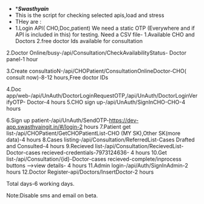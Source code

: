 * ********Swasthyain*******
* This is the script for checking selected apis,load and stress
* THey are :
* 1.Login API( CHO,Doc,patient)
  We need a static OTP (Everywhere and if API is included in this) for testing.
  Need a CSV file-
  1.Available CHO and Doctors
  2.free doctor Ids available for consultation

2.Doctor Online/busy-/api/Consultation/CheckAvailabilityStatus- Doctor panel-1 hour

3.Create consultatioN-/api/CHOPatient/ConsultationOnlineDoctor-CHO( consult now)-8-12 hours,Free doctor IDs

4.Doc app/web-/api/UnAuth/DoctorLoginRequestOTP,/api/UnAuth/DoctorLoginVerifyOTP- Doctor-4 hours
5.CHO sign up-/api/UnAuth/SignInCHO-CHO-4 hours

6.Sign up patient-/api/UnAuth/SendOTP-https://dev-app.swasthyaingit.in/#/login-2 hours
7.Patient get list-/api/CHOPatient/GetCHOPatientList-CHO (MY SK),Other SK(more data)-4 hours
8.Cases listing-/api/Consultation/ReferredList-Cases Drafted and Consulted-4 hours
9.Recieved list-/api/Consultation/RecievedList-Doctor-cases recieved-credentials-7973124636- 4 hours
10.Get list-/api/Consultation/{id}-Doctor-cases recieved-complete/inprocess buttons -->view details- 4 hours
11.Admin login-/api/Auth/SignInAdmin-2 hours
12.Doctor Register-api/Doctors/InsertDoctor-2 hours

Total days-6 working days.

Note:Disable sms and email on beta.